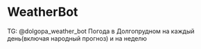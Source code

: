 # WeatherBot
TG: @dolgopa_weather_bot
Погода в Долгопрудном на каждый день(включая народный прогноз) и на неделю
